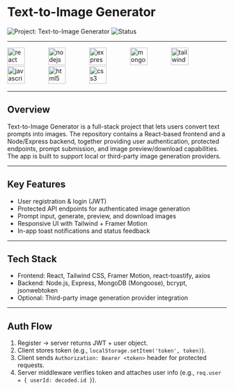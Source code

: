 # Text-to-Image Generator
![Project: Text-to-Image Generator](https://img.shields.io/badge/Text--to--Image%20Generator-Project-green?style=for-the-badge)
![Status](https://img.shields.io/badge/status-Completed-green)


---

<p align="left">
  <img src="https://cdn.jsdelivr.net/gh/devicons/devicon/icons/react/react-original-wordmark.svg" alt="react" width="40" height="40" style="margin-right: 50px;"/>
  <img src="https://cdn.jsdelivr.net/gh/devicons/devicon/icons/nodejs/nodejs-original-wordmark.svg" alt="nodejs" width="40" height="40" style="margin-right: 50px;"/>
  <img src="https://creazilla-store.fra1.digitaloceanspaces.com/icons/3269842/express-icon-md.png" alt="express" width="40" height="40" style="margin-right: 50px;"/>
  <img src="https://cdn.jsdelivr.net/gh/devicons/devicon/icons/mongodb/mongodb-original-wordmark.svg" alt="mongodb" width="40" height="40" style="margin-right: 50px;"/>
  <img src="https://www.pngrepo.com/png/354431/180/tailwindcss-icon.png" alt="tailwind" width="40" height="40" style="margin-right: 50px;"/>
  <img src="https://cdn.jsdelivr.net/gh/devicons/devicon/icons/javascript/javascript-original.svg" alt="javascript" width="40" height="40" style="margin-right: 50px;"/>
  <img src="https://cdn.jsdelivr.net/gh/devicons/devicon/icons/html5/html5-original-wordmark.svg" alt="html5" width="40" height="40" style="margin-right: 50px;"/>
  <img src="https://cdn.jsdelivr.net/gh/devicons/devicon/icons/css3/css3-original-wordmark.svg" alt="css3" width="40" height="40"/>
</p>

---

## Overview
Text-to-Image Generator is a full-stack project that lets users convert text prompts into images. The repository contains a React-based frontend and a Node/Express backend, together providing user authentication, protected endpoints, prompt submission, and image preview/download capabilities. The app is built to support local or third-party image generation providers.

---

## Key Features
- User registration & login (JWT)
- Protected API endpoints for authenticated image generation
- Prompt input, generate, preview, and download images
- Responsive UI with Tailwind + Framer Motion
- In-app toast notifications and status feedback

---

## Tech Stack
- Frontend: React, Tailwind CSS, Framer Motion, react-toastify, axios  
- Backend: Node.js, Express, MongoDB (Mongoose), bcrypt, jsonwebtoken  
- Optional: Third-party image generation provider integration

---


## Auth Flow
1. Register → server returns JWT + user object.  
2. Client stores token (e.g., `localStorage.setItem('token', token)`).  
3. Client sends `Authorization: Bearer <token>` header for protected requests.  
4. Server middleware verifies token and attaches user info (e.g., `req.user = { userId: decoded.id }`).



